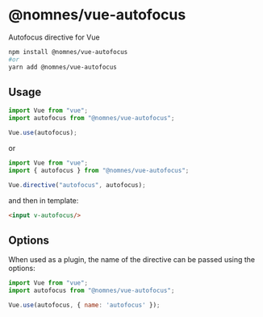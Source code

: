# @nomnes/vue-autofocus

Autofocus directive for Vue

```bash
npm install @nomnes/vue-autofocus
#or
yarn add @nomnes/vue-autofocus
```

## Usage

```javascript
import Vue from "vue";
import autofocus from "@nomnes/vue-autofocus";

Vue.use(autofocus);
```

or

```javascript
import Vue from "vue";
import { autofocus } from "@nomnes/vue-autofocus";

Vue.directive("autofocus", autofocus);
```

and then in template:

```html
<input v-autofocus/>
```

## Options

When used as a plugin, the name of the directive can be passed using the options:

```javascript
import Vue from "vue";
import autofocus from "@nomnes/vue-autofocus";

Vue.use(autofocus, { name: 'autofocus' });
```
